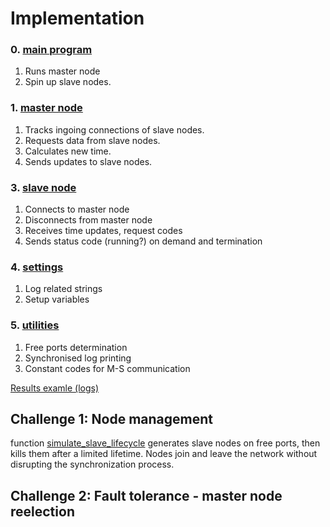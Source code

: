 # Implementation


### 0. [main program](/main.py)
1. Runs master node
2. Spin up slave nodes.

### 1. [master node](/master.py)
1. Tracks ingoing connections of slave nodes.
2. Requests data from slave nodes.
3. Calculates new time.
4. Sends updates to slave nodes.

### 3. [slave node](/slave.py)
1. Connects to master node 
2. Disconnects from master node
3. Receives time updates, request codes
4. Sends status code (running?) on demand and termination

### 4. [settings](/settings.py)
1. Log related strings
2. Setup variables

### 5. [utilities](/utilities)
1. Free ports determination
2. Synchronised log printing
3. Constant codes for M-S communication

[Results examle (logs)](/resources/log.txt)


## Challenge 1: Node management
function [simulate_slave_lifecycle](/challenges/node_management.py) generates slave nodes on free ports, then kills them after a limited lifetime.
Nodes join and leave the network without disrupting the synchronization process.

## Challenge 2: Fault tolerance - master node reelection